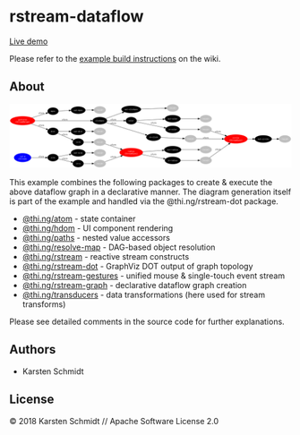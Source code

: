 # rstream-dataflow

[Live demo](https://demo.thi.ng/umbrella/rstream-dataflow/)

Please refer to the [example build
instructions](https://github.com/thi-ng/umbrella/wiki/Example-build-instructions)
on the wiki.

## About

![dataflow graph](https://raw.githubusercontent.com/thi-ng/umbrella/master/assets/examples/rs-dflow.png)

This example combines the following packages to create & execute the
above dataflow graph in a declarative manner. The diagram generation
itself is part of the example and handled via the @thi.ng/rstream-dot
package.

- [@thi.ng/atom](https://github.com/thi-ng/umbrella/tree/master/packages/atom) - state container
- [@thi.ng/hdom](https://github.com/thi-ng/umbrella/tree/master/packages/hdom) - UI component rendering
- [@thi.ng/paths](https://github.com/thi-ng/umbrella/tree/master/packages/paths) - nested value accessors
- [@thi.ng/resolve-map](https://github.com/thi-ng/umbrella/tree/master/packages/resolve-map) - DAG-based object resolution
- [@thi.ng/rstream](https://github.com/thi-ng/umbrella/tree/master/packages/rstream) - reactive stream constructs
- [@thi.ng/rstream-dot](https://github.com/thi-ng/umbrella/tree/master/packages/rstream-dot) - GraphViz DOT output of graph topology
- [@thi.ng/rstream-gestures](https://github.com/thi-ng/umbrella/tree/master/packages/rstream-gestures) - unified mouse & single-touch event stream
- [@thi.ng/rstream-graph](https://github.com/thi-ng/umbrella/tree/master/packages/rstream-graph) - declarative dataflow graph creation
- [@thi.ng/transducers](https://github.com/thi-ng/umbrella/tree/master/packages/transducers) - data transformations (here used for stream transforms)

Please see detailed comments in the source code for further explanations.

## Authors

- Karsten Schmidt

## License

&copy; 2018 Karsten Schmidt // Apache Software License 2.0
